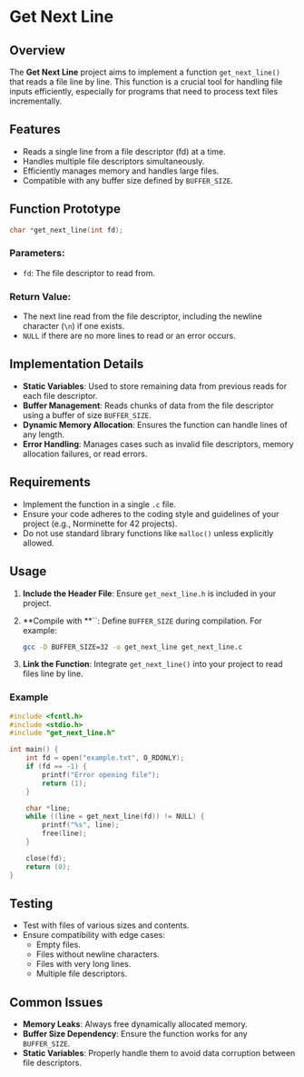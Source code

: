 # Get Next Line

## Overview

The **Get Next Line** project aims to implement a function `get_next_line()` that reads a file line by line. This function is a crucial tool for handling file inputs efficiently, especially for programs that need to process text files incrementally.

## Features

- Reads a single line from a file descriptor (fd) at a time.
- Handles multiple file descriptors simultaneously.
- Efficiently manages memory and handles large files.
- Compatible with any buffer size defined by `BUFFER_SIZE`.

## Function Prototype

```c
char *get_next_line(int fd);
```

### Parameters:

- `fd`: The file descriptor to read from.

### Return Value:

- The next line read from the file descriptor, including the newline character (`\n`) if one exists.
- `NULL` if there are no more lines to read or an error occurs.

## Implementation Details

- **Static Variables**: Used to store remaining data from previous reads for each file descriptor.
- **Buffer Management**: Reads chunks of data from the file descriptor using a buffer of size `BUFFER_SIZE`.
- **Dynamic Memory Allocation**: Ensures the function can handle lines of any length.
- **Error Handling**: Manages cases such as invalid file descriptors, memory allocation failures, or read errors.

## Requirements

- Implement the function in a single `.c` file.
- Ensure your code adheres to the coding style and guidelines of your project (e.g., Norminette for 42 projects).
- Do not use standard library functions like `malloc()` unless explicitly allowed.

## Usage

1. **Include the Header File**: Ensure `get_next_line.h` is included in your project.

2. **Compile with **``: Define `BUFFER_SIZE` during compilation. For example:

   ```bash
   gcc -D BUFFER_SIZE=32 -o get_next_line get_next_line.c
   ```

3. **Link the Function**: Integrate `get_next_line()` into your project to read files line by line.

### Example

```c
#include <fcntl.h>
#include <stdio.h>
#include "get_next_line.h"

int main() {
    int fd = open("example.txt", O_RDONLY);
    if (fd == -1) {
        printf("Error opening file");
        return (1);
    }

    char *line;
    while ((line = get_next_line(fd)) != NULL) {
        printf("%s", line);
        free(line);
    }

    close(fd);
    return (0);
}
```

## Testing

- Test with files of various sizes and contents.
- Ensure compatibility with edge cases:
  - Empty files.
  - Files without newline characters.
  - Files with very long lines.
  - Multiple file descriptors.

## Common Issues

- **Memory Leaks**: Always free dynamically allocated memory.
- **Buffer Size Dependency**: Ensure the function works for any `BUFFER_SIZE`.
- **Static Variables**: Properly handle them to avoid data corruption between file descriptors.

